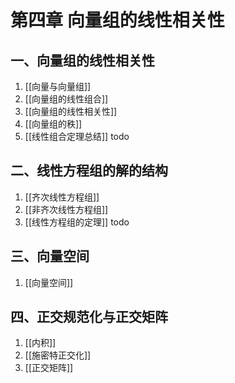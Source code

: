 # 第四章 向量组的线性相关性

## 一、向量组的线性相关性

1. [[向量与向量组]]
2. [[向量组的线性组合]]
3. [[向量组的线性相关性]]
4. [[向量组的秩]]
5. [[线性组合定理总结]] todo

## 二、线性方程组的解的结构

1. [[齐次线性方程组]]
2. [[非齐次线性方程组]]
3. [[线性方程组的定理]] todo

## 三、向量空间

1. [[向量空间]]

## 四、正交规范化与正交矩阵

1. [[内积]]
2. [[施密特正交化]]
3. [[正交矩阵]]
